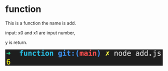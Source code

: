 # function
 This is a function the name is add.

input: x0 and x1 are input number,

y is return.

![result](./result.png)